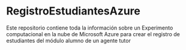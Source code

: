 # RegistroEstudiantesAzure
Este repositorio contiene toda la información sobre un Experimento computacional en la nube de Microsoft Azure para crear el registro de estudiantes del módulo alumno de un agente tutor 
